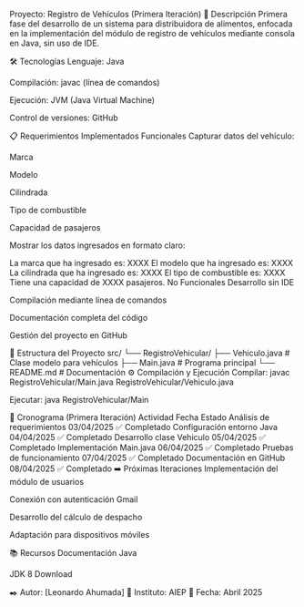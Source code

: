 Proyecto: Registro de Vehículos (Primera Iteración)
📝 Descripción
Primera fase del desarrollo de un sistema para distribuidora de alimentos, enfocada en la implementación del módulo de registro de vehículos mediante consola en Java, sin uso de IDE.

🛠️ Tecnologías
Lenguaje: Java

Compilación: javac (línea de comandos)

Ejecución: JVM (Java Virtual Machine)

Control de versiones: GitHub

📋 Requerimientos Implementados
Funcionales
Capturar datos del vehículo:

Marca

Modelo

Cilindrada

Tipo de combustible

Capacidad de pasajeros

Mostrar los datos ingresados en formato claro:

La marca que ha ingresado es: XXXX
El modelo que ha ingresado es: XXXX
La cilindrada que ha ingresado es: XXXX
El tipo de combustible es: XXXX
Tiene una capacidad de XXXX pasajeros.
No Funcionales
Desarrollo sin IDE

Compilación mediante línea de comandos

Documentación completa del código

Gestión del proyecto en GitHub

📂 Estructura del Proyecto
src/
└── RegistroVehicular/
    ├── Vehiculo.java          # Clase modelo para vehículos
    ├── Main.java              # Programa principal
    └── README.md              # Documentación
⚙️ Compilación y Ejecución
Compilar:
javac RegistroVehicular/Main.java RegistroVehicular/Vehiculo.java

Ejecutar:
java RegistroVehicular/Main

📅 Cronograma (Primera Iteración)
Actividad	Fecha	Estado
Análisis de requerimientos	03/04/2025	✅ Completado
Configuración entorno Java	04/04/2025	✅ Completado
Desarrollo clase Vehiculo	05/04/2025	✅ Completado
Implementación Main.java	06/04/2025	✅ Completado
Pruebas de funcionamiento	07/04/2025	✅ Completado
Documentación en GitHub	08/04/2025	✅ Completado
➡️ Próximas Iteraciones
Implementación del módulo de usuarios

Conexión con autenticación Gmail

Desarrollo del cálculo de despacho

Adaptación para dispositivos móviles

📚 Recursos
Documentación Java

JDK 8 Download

✒️ Autor: [Leonardo Ahumada]
🏫 Instituto: AIEP
📅 Fecha: Abril 2025

